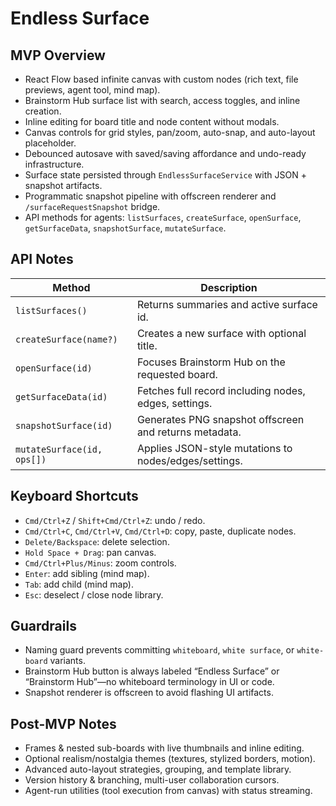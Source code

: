 # Endless Surface

## MVP Overview

- React Flow based infinite canvas with custom nodes (rich text, file previews, agent tool, mind map).
- Brainstorm Hub surface list with search, access toggles, and inline creation.
- Inline editing for board title and node content without modals.
- Canvas controls for grid styles, pan/zoom, auto-snap, and auto-layout placeholder.
- Debounced autosave with saved/saving affordance and undo-ready infrastructure.
- Surface state persisted through `EndlessSurfaceService` with JSON + snapshot artifacts.
- Programmatic snapshot pipeline with offscreen renderer and `/surfaceRequestSnapshot` bridge.
- API methods for agents: `listSurfaces`, `createSurface`, `openSurface`, `getSurfaceData`, `snapshotSurface`, `mutateSurface`.

## API Notes

| Method                     | Description                                            |
| -------------------------- | ------------------------------------------------------ |
| `listSurfaces()`           | Returns summaries and active surface id.               |
| `createSurface(name?)`     | Creates a new surface with optional title.             |
| `openSurface(id)`          | Focuses Brainstorm Hub on the requested board.         |
| `getSurfaceData(id)`       | Fetches full record including nodes, edges, settings.  |
| `snapshotSurface(id)`      | Generates PNG snapshot offscreen and returns metadata. |
| `mutateSurface(id, ops[])` | Applies JSON-style mutations to nodes/edges/settings.  |

## Keyboard Shortcuts

- `Cmd/Ctrl+Z` / `Shift+Cmd/Ctrl+Z`: undo / redo.
- `Cmd/Ctrl+C`, `Cmd/Ctrl+V`, `Cmd/Ctrl+D`: copy, paste, duplicate nodes.
- `Delete/Backspace`: delete selection.
- `Hold Space + Drag`: pan canvas.
- `Cmd/Ctrl+Plus/Minus`: zoom controls.
- `Enter`: add sibling (mind map).
- `Tab`: add child (mind map).
- `Esc`: deselect / close node library.

## Guardrails

- Naming guard prevents committing `whiteboard`, `white surface`, or `white-board` variants.
- Brainstorm Hub button is always labeled “Endless Surface” or “Brainstorm Hub”—no whiteboard terminology in UI or code.
- Snapshot renderer is offscreen to avoid flashing UI artifacts.

## Post-MVP Notes

- Frames & nested sub-boards with live thumbnails and inline editing.
- Optional realism/nostalgia themes (textures, stylized borders, motion).
- Advanced auto-layout strategies, grouping, and template library.
- Version history & branching, multi-user collaboration cursors.
- Agent-run utilities (tool execution from canvas) with status streaming.
